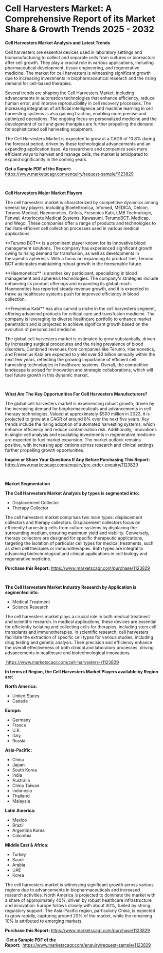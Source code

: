 <p><h1>Cell Harvesters Market: A Comprehensive Report of its Market Share & Growth Trends 2025 - 2032</h1></p><p><strong>Cell Harvesters Market Analysis and Latest Trends</strong></p>
<p><p>Cell harvesters are essential devices used in laboratory settings and biomanufacturing to collect and separate cells from cultures or bioreactors after cell growth. They play a crucial role in various applications, including pharmaceutical development, tissue engineering, and regenerative medicine. The market for cell harvesters is witnessing significant growth due to increasing investments in biopharmaceutical research and the rising demand for cell-based therapies.</p><p>Several trends are shaping the Cell Harvesters Market, including advancements in automation technologies that enhance efficiency, reduce human error, and improve reproducibility in cell recovery processes. The increasing integration of artificial intelligence and machine learning in cell harvesting systems is also gaining traction, enabling more precise and optimized operations. The ongoing focus on personalized medicine and the development of cell and gene therapies are further propelling the demand for sophisticated cell harvesting equipment.</p><p>The Cell Harvesters Market is expected to grow at a CAGR of 13.8% during the forecast period, driven by these technological advancements and an expanding application base. As researchers and companies seek more efficient ways to harvest and manage cells, the market is anticipated to expand significantly in the coming years.</p></p>
<p><strong>Get a Sample PDF of the Report:&nbsp;</strong> <a href="https://www.marketscagr.com/enquiry/request-sample/1123829?utm_campaign=2517&utm_medium=2&utm_source=Github&utm_content=ia&utm_term=13042025&utm_id=cell-harvesters">https://www.marketscagr.com/enquiry/request-sample/1123829</a></p>
<p>&nbsp;</p>
<p><strong>Cell Harvesters Major Market Players</strong></p>
<p><p>The cell harvesters market is characterized by competitive dynamics among several key players, including Bioelettronica, Infomed, MEDICA, Delcon, Terumo Medical, Haemonetics, Grifols, Fresenius Kabi, LMB Technologie, Fenwal, Arteriocyte Medical Systems, Kawasumi, TerumoBCT, Medicap, and Wego. These companies offer a range of products and technologies to facilitate efficient cell collection processes used in various medical applications.</p><p>**Terumo BCT** is a prominent player known for its innovative blood management solutions. The company has experienced significant growth owing to rising demand for transfusion, as well as developments in therapeutic apheresis. With a focus on expanding its product line, Terumo BCT anticipates maintaining robust growth in the foreseeable future. </p><p>**Haemonetics** is another key participant, specializing in blood management and apheresis technologies. The company's strategies include enhancing its product offerings and expanding its global reach. Haemonetics has reported steady revenue growth, and it is expected to thrive as healthcare systems push for improved efficiency in blood collection.</p><p>**Fresenius Kabi** has also carved a niche in the cell harvesters segment, offering advanced products for critical care and transfusion medicine. The company is leveraging its diverse healthcare portfolio to enhance market penetration and is projected to achieve significant growth based on the evolution of personalized medicine.</p><p>The global cell harvesters market is estimated to grow substantially, driven by increasing surgical procedures and the rising prevalence of blood disorders. Combined revenues from companies like Terumo, Haemonetics, and Fresenius Kabi are expected to yield over $3 billion annually within the next few years, reflecting the growing importance of efficient cell harvesting technologies in healthcare systems. Overall, the competitive landscape is poised for innovation and strategic collaborations, which will fuel future growth in this dynamic market.</p></p>
<p>&nbsp;</p>
<p><strong>What Are The Key Opportunities For Cell Harvesters Manufacturers?</strong></p>
<p><p>The global cell harvesters market is experiencing robust growth, driven by the increasing demand for biopharmaceuticals and advancements in cell therapy technologies. Valued at approximately $500 million in 2023, it is projected to grow at a CAGR of around 8% over the next five years. Key trends include the rising adoption of automated harvesting systems, which enhance efficiency and reduce contamination risk. Additionally, innovations in single-cell analysis and escalating investments in regenerative medicine are expected to fuel market expansion. The market outlook remains positive, with increasing applications across research and clinical settings further propelling growth opportunities.</p></p>
<p><strong>Inquire or Share Your Questions If Any Before Purchasing This Report:</strong> <a href="https://www.marketscagr.com/enquiry/pre-order-enquiry/1123829?utm_campaign=2517&utm_medium=2&utm_source=Github&utm_content=ia&utm_term=13042025&utm_id=cell-harvesters">https://www.marketscagr.com/enquiry/pre-order-enquiry/1123829</a></p>
<p>&nbsp;</p>
<p><strong>Market Segmentation</strong></p>
<p><strong>The Cell Harvesters Market Analysis by types is segmented into:</strong></p>
<p><ul><li>Displacement Collector</li><li>Therapy Collector</li></ul></p>
<p><p>The cell harvesters market comprises two main types: displacement collectors and therapy collectors. Displacement collectors focus on efficiently harvesting cells from culture systems by displacing the surrounding medium, ensuring maximum yield and viability. Conversely, therapy collectors are designed for specific therapeutic applications, targeting the isolation of particular cell types for medical treatments, such as stem cell therapies or immunotherapies. Both types are integral to advancing biotechnological and clinical applications in cell biology and regenerative medicine.</p></p>
<p><strong>Purchase this Report:&nbsp;</strong><a href="https://www.marketscagr.com/purchase/1123829?utm_campaign=2517&utm_medium=2&utm_source=Github&utm_content=ia&utm_term=13042025&utm_id=cell-harvesters">https://www.marketscagr.com/purchase/1123829</a></p>
<p>&nbsp;</p>
<p><strong>The Cell Harvesters Market Industry Research by Application is segmented into:</strong></p>
<p><ul><li>Medical Treatment</li><li>Science Research</li></ul></p>
<p><p>The cell harvesters market plays a crucial role in both medical treatment and scientific research. In medical applications, these devices are essential for efficiently isolating and collecting cells for therapies, including stem cell transplants and immunotherapies. In scientific research, cell harvesters facilitate the extraction of specific cell types for various studies, including drug testing and genetic analysis. Their precision and efficiency enhance the overall effectiveness of both clinical and laboratory processes, driving advancements in healthcare and biotechnological innovations.</p></p>
<p><a href="https://www.marketscagr.com/cell-harvesters-r1123829?utm_campaign=2517&utm_medium=2&utm_source=Github&utm_content=ia&utm_term=13042025&utm_id=cell-harvesters">&nbsp;https://www.marketscagr.com/cell-harvesters-r1123829</a></p>
<p><strong>In terms of Region, the Cell Harvesters Market Players available by Region are:</strong></p>
<p>
    <p> <strong> North America: </strong>
        <ul>
            <li>United States</li>
            <li>Canada</li>
        </ul>
        </p> 
    <p> <strong> Europe: </strong>
        <ul>
            <li>Germany</li>
            <li>France</li>
            <li>U.K.</li>
            <li>Italy</li>
            <li>Russia</li>
        </ul>
        </p> 
    <p> <strong> Asia-Pacific: </strong>
        <ul>
            <li>China</li>
            <li>Japan</li>
            <li>South Korea</li>
            <li>India</li>
            <li>Australia</li>
            <li>China Taiwan</li>
            <li>Indonesia</li>
            <li>Thailand</li>
            <li>Malaysia</li>
        </ul>
        </p> 
    <p> <strong> Latin America: </strong>
        <ul>
            <li>Mexico</li>
            <li>Brazil</li>
            <li>Argentina Korea</li>
            <li>Colombia</li>
        </ul>
        </p> 
    <p> <strong> Middle East & Africa: </strong>
        <ul>
            <li>Turkey</li>
            <li>Saudi</li>
            <li>Arabia</li>
            <li>UAE</li>
            <li>Korea</li>
        </ul>
    </p>
    </p>
<p><p>The cell harvesters market is witnessing significant growth across various regions due to advancements in biopharmaceuticals and increased research activities. North America is projected to dominate the market with a share of approximately 40%, driven by robust healthcare infrastructure and innovation. Europe follows closely with about 30%, fueled by strong regulatory support. The Asia-Pacific region, particularly China, is expected to grow rapidly, capturing around 20% of the market, while the remaining 10% is attributed to emerging markets.</p></p>
<p><strong>Purchase this Report: </strong><a href="https://www.marketscagr.com/purchase/1123829?utm_campaign=2517&utm_medium=2&utm_source=Github&utm_content=ia&utm_term=13042025&utm_id=cell-harvesters">https://www.marketscagr.com/purchase/1123829</a></p>
<p>&nbsp;<strong>Get a Sample PDF of the Report:&nbsp;&nbsp;</strong><a href="https://www.marketscagr.com/enquiry/request-sample/1123829?utm_campaign=2517&utm_medium=2&utm_source=Github&utm_content=ia&utm_term=13042025&utm_id=cell-harvesters">https://www.marketscagr.com/enquiry/request-sample/1123829</a></p>
<p><strong></strong></p>
<p><p></p><p></p><p></p></p>